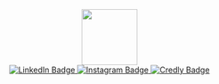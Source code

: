 <div id="header" align="center">
  <img src="https://media.giphy.com/media/Us2PJJGbkKyD6xqBT3/giphy.gif" width="100"/>
  <div id="badges">
  <a href="https://linkedin.com/in/HlobileShongwe/">
    <img src="https://img.shields.io/badge/LinkedIn-blue?style=for-the-badge&logo=linkedin&logoColor=white" alt="LinkedIn Badge"/>
  </a>
  <a href="https://www.instagram.com/hlobii_s/">
    <img src="https://img.shields.io/badge/instagram-red?logo=instagram&logoColor=white&style=for-the-badge" alt="Instagram Badge"/>
  </a>
  <a href="https://www.credly.com/users/hlobile-shongwe">
    <img src="https://img.shields.io/badge/credly-blue?logo=credly&logoColor=white&style=for-the-badge" alt="Credly Badge"/>
  </a>
</div>

</div>
